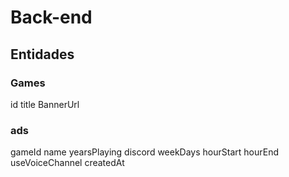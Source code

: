 # Back-end

## Entidades

### Games
id
title
BannerUrl

### ads
gameId
name
yearsPlaying
discord
weekDays
hourStart
hourEnd
useVoiceChannel
createdAt
